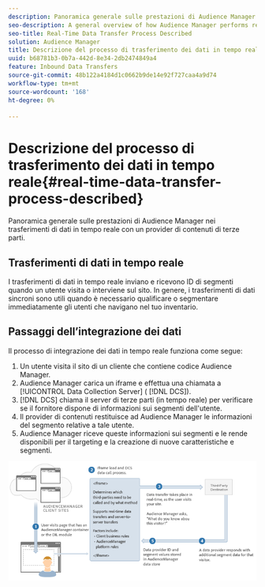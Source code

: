 ```yaml
---
description: Panoramica generale sulle prestazioni di Audience Manager nei trasferimenti di dati in tempo reale con un provider di contenuti di terze parti.
seo-description: A general overview of how Audience Manager performs real-time data transfers with a third-party content provider.
seo-title: Real-Time Data Transfer Process Described
solution: Audience Manager
title: Descrizione del processo di trasferimento dei dati in tempo reale
uuid: b68781b3-0b7a-442d-8e34-2db2474849a4
feature: Inbound Data Transfers
source-git-commit: 48b122a4184d1c0662b9de14e92f727caa4a9d74
workflow-type: tm+mt
source-wordcount: '168'
ht-degree: 0%

---
```



# Descrizione del processo di trasferimento dei dati in tempo reale{#real-time-data-transfer-process-described}

Panoramica generale sulle prestazioni di Audience Manager nei trasferimenti di dati in tempo reale con un provider di contenuti di terze parti.

<!-- real-time-data-transfer-explained.xml -->

## Trasferimenti di dati in tempo reale

I trasferimenti di dati in tempo reale inviano e ricevono ID di segmenti quando un utente visita o interviene sul sito. In genere, i trasferimenti di dati sincroni sono utili quando è necessario qualificare o segmentare immediatamente gli utenti che navigano nel tuo inventario.

## Passaggi dell’integrazione dei dati

Il processo di integrazione dei dati in tempo reale funziona come segue:

1. Un utente visita il sito di un cliente che contiene codice Audience Manager.
1. Audience Manager carica un iframe e effettua una chiamata a [!UICONTROL Data Collection Server] ( [!DNL DCS]).
1. [!DNL DCS] chiama il server di terze parti (in tempo reale) per verificare se il fornitore dispone di informazioni sui segmenti dell&#39;utente.
1. Il provider di contenuti restituisce ad Audience Manager le informazioni del segmento relative a tale utente.
1. Audience Manager riceve queste informazioni sui segmenti e le rende disponibili per il targeting e la creazione di nuove caratteristiche e segmenti.

![](assets/rt_reduce70.png)